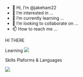 - 👋 Hi, I’m @jakeham22
- 👀 I’m interested in ...
- 🌱 I’m currently learning ...
- 💞️ I’m looking to collaborate on ...
- 📫 How to reach me ...

<!---
jakeham22/jakeham22 is a ✨ special ✨ repository because its `README.md` (this file) appears on your GitHub profile.
You can click the Preview link to take a look at your changes.
--->

HI THERE


Learning
<img src="https://img.shields.io/badge/Android-3DDC84?style=flat-square&logo=Android&logoColor=#3776AB"/>


Skills
Plaforms & Languages

<img src="https://img.shields.io/badge/Android-3DDC84?style=flat-square&logo=Android&logoColor=white"/>

